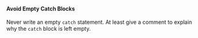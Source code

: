 <link rel="stylesheet" href="{{baseUrl}}/css/textbook.css">

<div class="website-content">

<div id="title">

#### Avoid Empty Catch Blocks

</div>

<div id="body">

Never write an empty `catch` statement. At least give a comment to explain why the `catch` block is left empty.

</div>

</div>
